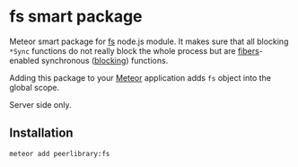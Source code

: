 fs smart package
================

Meteor smart package for [fs](http://nodejs.org/api/fs.html) node.js module. It makes sure that all blocking `*Sync`
functions do not really block the whole process but are [fibers](https://github.com/laverdet/node-fibers)-enabled
synchronous ([blocking](https://github.com/peerlibrary/meteor-blocking)) functions.

Adding this package to your [Meteor](http://www.meteor.com/) application adds `fs` object into the global scope.

Server side only.

Installation
------------

```
meteor add peerlibrary:fs
```
